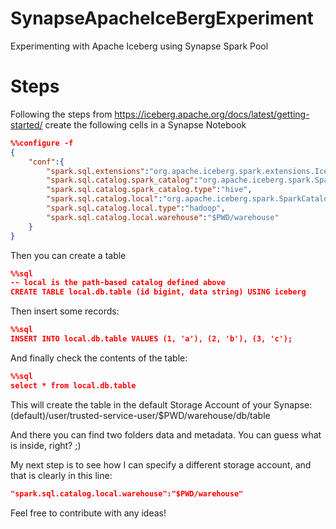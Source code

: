 # SynapseApacheIceBergExperiment
Experimenting with Apache Iceberg using Synapse Spark Pool

# Steps
Following the steps from https://iceberg.apache.org/docs/latest/getting-started/ create the following cells in a Synapse Notebook

```json
%%configure -f
{
    "conf":{
        "spark.sql.extensions":"org.apache.iceberg.spark.extensions.IcebergSparkSessionExtensions",
        "spark.sql.catalog.spark_catalog":"org.apache.iceberg.spark.SparkSessionCatalog",
        "spark.sql.catalog.spark_catalog.type":"hive",
        "spark.sql.catalog.local":"org.apache.iceberg.spark.SparkCatalog",
        "spark.sql.catalog.local.type":"hadoop",
        "spark.sql.catalog.local.warehouse":"$PWD/warehouse"
    }
}
```

Then you can create a table

```json
%%sql
-- local is the path-based catalog defined above
CREATE TABLE local.db.table (id bigint, data string) USING iceberg
```

Then insert some records:
```json
%%sql
INSERT INTO local.db.table VALUES (1, 'a'), (2, 'b'), (3, 'c');
```

And finally check the contents of the table:

```json
%%sql
select * from local.db.table
```

This will create the table in the default Storage Account of your Synapse:
(default)/user/trusted-service-user/$PWD/warehouse/db/table

And there you can find two folders data and metadata. You can guess what is inside, right? ;)

My next step is to see how I can specify a different storage account, and that is clearly in this line:
```json
"spark.sql.catalog.local.warehouse":"$PWD/warehouse"
```

Feel free to contribute with any ideas!
